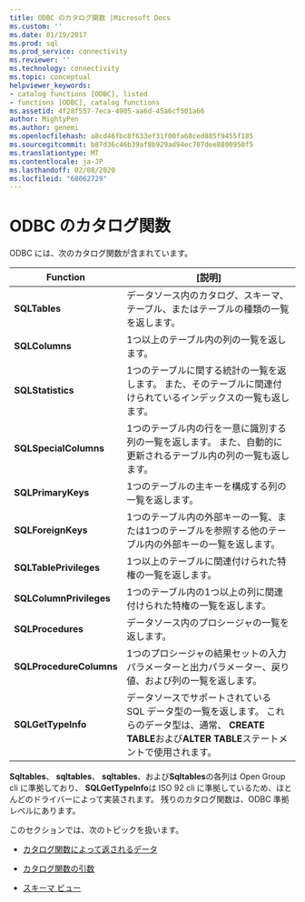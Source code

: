 ```yaml
---
title: ODBC のカタログ関数 |Microsoft Docs
ms.custom: ''
ms.date: 01/19/2017
ms.prod: sql
ms.prod_service: connectivity
ms.reviewer: ''
ms.technology: connectivity
ms.topic: conceptual
helpviewer_keywords:
- catalog functions [ODBC], listed
- functions [ODBC], catalog functions
ms.assetid: 4f28f557-7eca-4905-aa6d-45a6cf501a66
author: MightyPen
ms.author: genemi
ms.openlocfilehash: a8cd46fbc8f633ef31f00fa60ced885f9455f185
ms.sourcegitcommit: b87d36c46b39af8b929ad94ec707dee8800950f5
ms.translationtype: MT
ms.contentlocale: ja-JP
ms.lasthandoff: 02/08/2020
ms.locfileid: "68062729"
---
```

# <a name="catalog-functions-in-odbc"></a>ODBC のカタログ関数
ODBC には、次のカタログ関数が含まれています。  
  
|Function|[説明]|  
|--------------|-----------------|  
|**SQLTables**|データソース内のカタログ、スキーマ、テーブル、またはテーブルの種類の一覧を返します。|  
|**SQLColumns**|1つ以上のテーブル内の列の一覧を返します。|  
|**SQLStatistics**|1つのテーブルに関する統計の一覧を返します。 また、そのテーブルに関連付けられているインデックスの一覧も返します。|  
|**SQLSpecialColumns**|1つのテーブル内の行を一意に識別する列の一覧を返します。 また、自動的に更新されるテーブル内の列の一覧も返します。|  
|**SQLPrimaryKeys**|1つのテーブルの主キーを構成する列の一覧を返します。|  
|**SQLForeignKeys**|1つのテーブル内の外部キーの一覧、または1つのテーブルを参照する他のテーブル内の外部キーの一覧を返します。|  
|**SQLTablePrivileges**|1つ以上のテーブルに関連付けられた特権の一覧を返します。|  
|**SQLColumnPrivileges**|1つのテーブル内の1つ以上の列に関連付けられた特権の一覧を返します。|  
|**SQLProcedures**|データソース内のプロシージャの一覧を返します。|  
|**SQLProcedureColumns**|1つのプロシージャの結果セットの入力パラメーターと出力パラメーター、戻り値、および列の一覧を返します。|  
|**SQLGetTypeInfo**|データソースでサポートされている SQL データ型の一覧を返します。 これらのデータ型は、通常、 **CREATE TABLE**および**ALTER TABLE**ステートメントで使用されます。|  
  
 **Sqltables**、 **sqltables**、 **sqltables**、および**Sqltables**の各列は Open Group cli に準拠しており、 **SQLGetTypeInfo**は ISO 92 cli に準拠しているため、ほとんどのドライバーによって実装されます。 残りのカタログ関数は、ODBC 準拠レベルにあります。  
  
 このセクションでは、次のトピックを扱います。  
  
-   [カタログ関数によって返されるデータ](../../../odbc/reference/develop-app/data-returned-by-catalog-functions.md)  
  
-   [カタログ関数の引数](../../../odbc/reference/develop-app/arguments-in-catalog-functions.md)  
  
-   [スキーマ ビュー](../../../odbc/reference/develop-app/schema-views.md)
